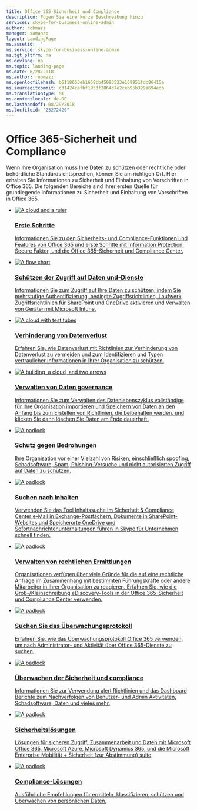 ```yaml
---
title: Office 365-Sicherheit und Compliance
description: Fügen Sie eine kurze Beschreibung hinzu
services: skype-for-business-online-admin
author: robmazz
manager: samanro
layout: LandingPage
ms.assetid: ''
ms.service: skype-for-business-online-admin
ms.tgt_pltfrm: na
ms.devlang: na
ms.topic: landing-page
ms.date: 6/28/2018
ms.author: robmazz
ms.openlocfilehash: b6118653eb1658bb45093523e169951fdc86415a
ms.sourcegitcommit: c31424cafbf1953f2864d7e2ceb95b329a694edb
ms.translationtype: MT
ms.contentlocale: de-DE
ms.lasthandoff: 08/29/2018
ms.locfileid: "23272420"
---
```

<h1>Office 365-Sicherheit und Compliance</h1>
<p>Wenn Ihre Organisation muss Ihre Daten zu schützen oder rechtliche oder behördliche Standards entsprechen, können Sie am richtigen Ort. Hier erhalten Sie Informationen zu Sicherheit und Einhaltung von Vorschriften in Office 365. Die folgenden Bereiche sind Ihrer ersten Quelle für grundlegende Informationen zu Sicherheit und Einhaltung von Vorschriften in Office 365.</p>
<ul class="cardsF panelContent">
    <li>
        <a href="/office365/enterprise/microsoft-cloud-it-architecture-resources">
        <div class="cardSize">
            <div class="cardPadding">
                <div class="card">
                    <div class="cardImageOuter">
                        <div class="cardImage">
                            <img src="https://docs.microsoft.com/en-us/office/media/icons/get-started.svg" alt="A cloud and a ruler" />
                        </div>
                    </div>
                    <div class="cardText">
                        <h3>Erste Schritte</h3>
                <p>Informationen Sie zu den Sicherheits- und Compliance-Funktionen und Features von Office 365 und erste Schritte mit Information Protection, Secure Faktor, und die Office 365-Sicherheit und Compliance Center.</p>
                    </div>
                </div>
            </div>
        </div>
        </a>
    </li> 
    <li>
        <a href="/office365/enterprise/architectural-models-for-sharepoint-exchange-skype-for-business-and-lync">
        <div class="cardSize">
            <div class="cardPadding">
                <div class="card">
                    <div class="cardImageOuter">
                        <div class="cardImage">
                            <img src="https://docs.microsoft.com/en-us/office/media/icons/key-permissions.svg" alt="A flow chart" />
                        </div>
                    </div>
                    <div class="cardText">
                        <h3>Schützen der Zugriff auf Daten und-Dienste</h3>
                <p>Informationen Sie zum Zugriff auf Ihre Daten zu schützen, indem Sie mehrstufige Authentifizierung, bedingte Zugriffsrichtlinien, Laufwerk Zugriffsrichtlinien für SharePoint und OneDrive aktivieren und Verwalten von Geräten mit Microsoft Intune.</p>
                    </div>
                </div>
            </div>
        </div>
        </a>
    </li>
    <li>
        <a href="/office365/enterprise/cloud-adoption-test-lab-guides-tlgs">
        <div class="cardSize">
            <div class="cardPadding">
                <div class="card">
                    <div class="cardImageOuter">
                        <div class="cardImage">
                            <img src="https://docs.microsoft.com/en-us/office/media/icons/database.svg" alt="A cloud with test tubes" />
                        </div>
                    </div>
                    <div class="cardText">
                        <h3>Verhinderung von Datenverlust</h3>
                <p>Erfahren Sie, wie Datenverlust mit Richtlinien zur Verhinderung von Datenverlust zu vermeiden und zum Identifizieren und Typen vertraulicher Informationen in Ihrer Organisation zu schützen.</p>
                    </div>
                </div>
            </div>
        </div>
        </a>
    </li>
    <li>
        <a href="/office365/enterprise/hybrid-solutions">
        <div class="cardSize">
            <div class="cardPadding">
                <div class="card">
                    <div class="cardImageOuter">
                        <div class="cardImage">
                            <img src="https://docs.microsoft.com/en-us/office/media/icons/process-flow.svg" alt="A building, a cloud, and two arrows" />
                        </div>
                    </div>
                    <div class="cardText">
                        <h3>Verwalten von Daten governance</h3>
                <p>Informationen Sie zum Verwalten des Datenlebenszyklus vollständige für Ihre Organisation importieren und Speichern von Daten an den Anfang bis zum Erstellen von Richtlinien, die beibehalten werden, und klicken Sie dann löschen Sie Daten am Ende dauerhaft.</p>
                    </div>
                </div>
            </div>
        </div>
        </a>
    </li>
    <li>
        <a href="/office365/enterprise/security-solutions">
        <div class="cardSize">
            <div class="cardPadding">
                <div class="card">
                    <div class="cardImageOuter">
                        <div class="cardImage">
                            <img src="https://docs.microsoft.com/en-us/office/media/icons/lock-protected.svg" alt="A padlock" />
                        </div>
                    </div>
                    <div class="cardText">
                        <h3>Schutz gegen Bedrohungen</h3>
                <p>Ihre Organisation vor einer Vielzahl von Risiken, einschließlich spoofing, Schadsoftware, Spam, Phishing-Versuche und nicht autorisierten Zugriff auf Daten zu schützen.</p>
                    </div>
                </div>
            </div>
        </div>
        </a>
    </li>
    <li>
        <a href="/office365/enterprise/security-solutions">
        <div class="cardSize">
            <div class="cardPadding">
                <div class="card">
                    <div class="cardImageOuter">
                        <div class="cardImage">
                            <img src="https://docs.microsoft.com/en-us/office/media/icons/lightbulb-idea-capture.svg" alt="A padlock" />
                        </div>
                    </div>
                    <div class="cardText">
                        <h3>Suchen nach Inhalten</h3>
                <p>Verwenden Sie das Tool Inhaltssuche im Sicherheit & Compliance Center e-Mail in Exchange-Postfächern, Dokumente in SharePoint-Websites und Speicherorte OneDrive und Sofortnachrichtenunterhaltungen führen in Skype für Unternehmen schnell finden.</p>
                    </div>
                </div>
            </div>
        </div>
        </a>
    </li>
    <li>
        <a href="/office365/enterprise/security-solutions">
        <div class="cardSize">
            <div class="cardPadding">
                <div class="card">
                    <div class="cardImageOuter">
                        <div class="cardImage">
                            <img src="https://docs.microsoft.com/en-us/office/media/icons/flag.svg" alt="A padlock" />
                        </div>
                    </div>
                    <div class="cardText">
                        <h3>Verwalten von rechtlichen Ermittlungen</h3>
                <p>Organisationen verfügen über viele Gründe für die auf eine rechtliche Anfrage im Zusammenhang mit bestimmten Führungskräfte oder andere Mitarbeiter in Ihrer Organisation zu reagieren. Erfahren Sie, wie die Groß-/Kleinschreibung eDiscovery-Tools in der Office 365-Sicherheit und Compliance Center verwenden.</p>
                    </div>
                </div>
            </div>
        </div>
        </a>
    </li>
    <li>
        <a href="/office365/enterprise/security-solutions">
        <div class="cardSize">
            <div class="cardPadding">
                <div class="card">
                    <div class="cardImageOuter">
                        <div class="cardImage">
                            <img src="https://docs.microsoft.com/en-us/office/media/icons/toolbox.svg" alt="A padlock" />
                        </div>
                    </div>
                    <div class="cardText">
                        <h3>Suchen Sie das Überwachungsprotokoll</h3>
                <p>Erfahren Sie, wie das Überwachungsprotokoll Office 365 verwenden, um nach Administrator- und Aktivität über Office 365-Dienste zu suchen.</p>
                    </div>
                </div>
            </div>
        </div>
        </a>
    </li>
    <li>
        <a href="/office365/enterprise/security-solutions">
        <div class="cardSize">
            <div class="cardPadding">
                <div class="card">
                    <div class="cardImageOuter">
                        <div class="cardImage">
                            <img src="https://docs.microsoft.com/en-us/office/media/icons/health.svg" alt="A padlock" />
                        </div>
                    </div>
                    <div class="cardText">
                        <h3>Überwachen der Sicherheit und compliance</h3>
                <p>Informationen Sie zur Verwendung alert Richtlinien und das Dashboard Berichte zum Nachverfolgen von Benutzer- und Admin Aktivitäten, Schadsoftware, Daten und vieles mehr.</p>
                    </div>
                </div>
            </div>
        </div>
        </a>
    </li>
    <li>
        <a href="/office365/enterprise/security-solutions">
        <div class="cardSize">
            <div class="cardPadding">
                <div class="card">
                    <div class="cardImageOuter">
                        <div class="cardImage">
                            <img src="https://docs.microsoft.com/en-us/office/media/icons/security.svg" alt="A padlock" />
                        </div>
                    </div>
                    <div class="cardText">
                        <h3>Sicherheitslösungen</h3>
                <p>Lösungen für sicheren Zugriff, Zusammenarbeit und Daten mit Microsoft Office 365, Microsoft Azure, Microsoft Dynamics 365, und die Microsoft Enterprise Mobilität + Sicherheit (zur Abstimmung) suite</p>
                    </div>
                </div>
            </div>
        </div>
        </a>
    </li>
    <li>
        <a href="/office365/enterprise/security-solutions">
        <div class="cardSize">
            <div class="cardPadding">
                <div class="card">
                    <div class="cardImageOuter">
                        <div class="cardImage">
                            <img src="https://docs.microsoft.com/en-us/office/media/icons/tasks.svg" alt="A padlock" />
                        </div>
                    </div>
                    <div class="cardText">
                        <h3>Compliance-Lösungen</h3>
                <p>Ausführliche Empfehlungen für ermitteln, klassifizieren, schützen und Überwachen von persönlichen Daten.</p>
                    </div>
                </div>
            </div>
        </div>
        </a>
    </li>
</ul>